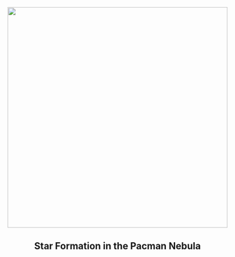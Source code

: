 
<p align="center"><img src="https://apod.nasa.gov/apod/image/2503/Pacman_Montilla_1080.jpg" width="500" height="500"></p>
<h2 align="center"> Star Formation in the Pacman Nebula </h2>

